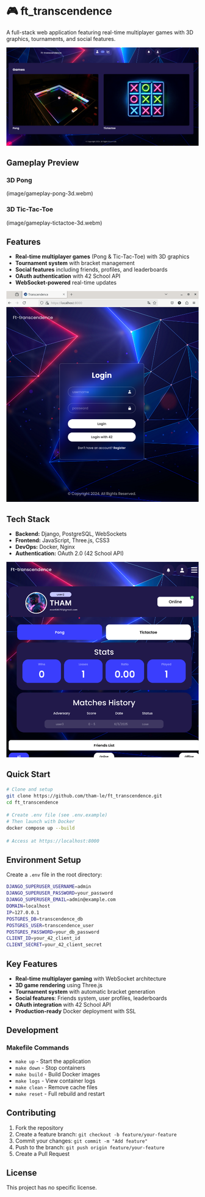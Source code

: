 # 🎮 ft_transcendence

A full-stack web application featuring real-time multiplayer games with 3D graphics, tournaments, and social features.

![Game Interface](image/game.png)

## Gameplay Preview

### 3D Pong

(image/gameplay-pong-3d.webm)

### 3D Tic-Tac-Toe

(image/gameplay-tictactoe-3d.webm)

## Features

- **Real-time multiplayer games** (Pong & Tic-Tac-Toe) with 3D graphics
- **Tournament system** with bracket management
- **Social features** including friends, profiles, and leaderboards
- **OAuth authentication** with 42 School API
- **WebSocket-powered** real-time updates

![Login Interface](image/login.png)

## Tech Stack

- **Backend:** Django, PostgreSQL, WebSockets
- **Frontend:** JavaScript, Three.js, CSS3
- **DevOps:** Docker, Nginx
- **Authentication:** OAuth 2.0 (42 School API)

![User Profile](image/profile.png)

## Quick Start

```bash
# Clone and setup
git clone https://github.com/tham-le/ft_transcendence.git
cd ft_transcendence

# Create .env file (see .env.example)
# Then launch with Docker
docker compose up --build

# Access at https://localhost:8000
```

## Environment Setup

Create a `.env` file in the root directory:

```bash
DJANGO_SUPERUSER_USERNAME=admin
DJANGO_SUPERUSER_PASSWORD=your_password
DJANGO_SUPERUSER_EMAIL=admin@example.com
DOMAIN=localhost
IP=127.0.0.1
POSTGRES_DB=transcendence_db
POSTGRES_USER=transcendence_user
POSTGRES_PASSWORD=your_db_password
CLIENT_ID=your_42_client_id
CLIENT_SECRET=your_42_client_secret
```

## Key Features

- **Real-time multiplayer gaming** with WebSocket architecture
- **3D game rendering** using Three.js
- **Tournament system** with automatic bracket generation
- **Social features**: Friends system, user profiles, leaderboards
- **OAuth integration** with 42 School API
- **Production-ready** Docker deployment with SSL

## Development

### Makefile Commands

- `make up` - Start the application
- `make down` - Stop containers
- `make build` - Build Docker images
- `make logs` - View container logs
- `make clean` - Remove cache files
- `make reset` - Full rebuild and restart

## Contributing

1. Fork the repository
2. Create a feature branch: `git checkout -b feature/your-feature`
3. Commit your changes: `git commit -m "Add feature"`
4. Push to the branch: `git push origin feature/your-feature`
5. Create a Pull Request

## License

This project has no specific license.
